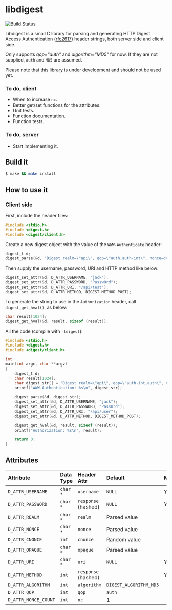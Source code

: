 libdigest
=========

[![Build Status](https://travis-ci.org/jacketizer/libdigest.svg?branch=master)](https://travis-ci.org/jacketizer/libdigest)

Libdigest is a small C library for parsing and generating HTTP Digest Access
Authentication ([rfc2617](https://www.ietf.org/rfc/rfc2617.txt)) header
strings, both server side and client side.

Only supports *qop="auth"* and *algorithm="MD5"* for now. If they are not supplied,
`auth` and `MD5` are assumed.

Please note that this library is under development and should not be used yet.

### To do, client

  * When to increase `nc`.
  * Better get/set functions for the attributes.
  * Unit tests.
  * Function documentation.
  * Function tests.

### To do, server

  * Start implementing it.

Build it
--------

```sh
$ make && make install
```

How to use it
-------------

### Client side

First, include the header files:

```C
#include <stdio.h>
#include <digest.h>
#include <digest/client.h>
```

Create a new digest object with the value of the `WWW-Authenticate` header:

```C
digest_t d;
digest_parse(&d, "Digest realm=\"api\", qop=\"auth,auth-int\", nonce=dcd98b7102dd2f0e8b11d0f600bfb0c093");
```

Then supply the username, password, URI and HTTP method like below:

```C
digest_set_attr(&d, D_ATTR_USERNAME, "jack");
digest_set_attr(&d, D_ATTR_PASSWORD, "Passw0rd");
digest_set_attr(&d, D_ATTR_URI, "/api/test");
digest_set_attr(&d, D_ATTR_METHOD, DIGEST_METHOD_POST);
```

To generate the string to use in the `Authorization` header, call `digest_get_hval()`, as below:

```C
char result[1024];
digest_get_hval(&d, result, sizeof (result));
```

All the code (compile with `-ldigest`):

```C
#include <stdio.h>
#include <digest.h>
#include <digest/client.h>

int
main(int argc, char **argv)
{
	digest_t d;
	char result[1024];
	char digest_str[] = "Digest realm=\"api\", qop=\"auth-int,auth\", nonce=\"dcd98b7102dd2f0e8b11d0f600bfb0c093\"";
	printf("WWW-Authentication: %s\n", digest_str);

	digest_parse(&d, digest_str);
	digest_set_attr(&d, D_ATTR_USERNAME, "jack");
	digest_set_attr(&d, D_ATTR_PASSWORD, "Pass0rd");
	digest_set_attr(&d, D_ATTR_URI, "/api/user");
	digest_set_attr(&d, D_ATTR_METHOD, DIGEST_METHOD_POST);

	digest_get_hval(&d, result, sizeof (result));
	printf("Authorization: %s\n", result);

	return 0;
}
```

Attributes
----------

| Attribute            | Data Type | Header Attr         | Default                | Mandatory |
|:---------------------|:----------|:--------------------|:-----------------------|:----------|
| `D_ATTR_USERNAME`    | `char *`  | `username`          | `NULL`                 | Yes       |
| `D_ATTR_PASSWORD`    | `char *`  | `response` (hashed) | `NULL`                 | Yes       |
| `D_ATTR_REALM`       | `char *`  | `realm`             | Parsed value           |           |
| `D_ATTR_NONCE`       | `char *`  | `nonce`             | Parsed value           |           |
| `D_ATTR_CNONCE`      | `int`     | `cnonce`            | Random value           |           |
| `D_ATTR_OPAQUE`      | `char *`  | `opaque`            | Parsed value           |           |
| `D_ATTR_URI`         | `char *`  | `uri`               | `NULL`                 | Yes       |
| `D_ATTR_METHOD`      | `int`     | `response` (hashed) |                        | Yes       |
| `D_ATTR_ALGORITHM`   | `int`     | `algorithm`         | `DIGEST_ALGORITHM_MD5` |           |
| `D_ATTR_QOP`         | `int`     | `qop`               | `auth`                 |           |
| `D_ATTR_NONCE_COUNT` | `int`     | `nc`                | 1                      |           |
